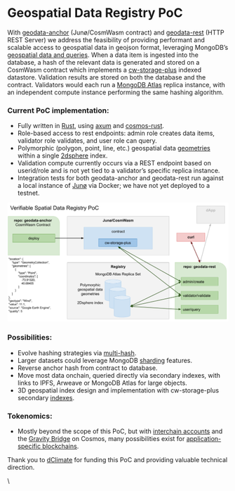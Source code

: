 # Geospatial Data Registry PoC

With [geodata-anchor](https://github.com/dclimate/geodata-anchor) (Junø/CosmWasm contract) and [geodata-rest](https://github.com/dclimate/geodata-rest) (HTTP REST Server) we address the feasibility of providing performant and scalable access to geospatial data in geojson format, leveraging MongoDB’s [geospatial data and queries](https://docs.mongodb.com/manual/geospatial-queries/#geospatial-queries). When a data item is ingested into the database, a hash of the relevant data is generated and stored on a CosmWasm contract which implements a [cw-storage-plus](https://crates.io/crates/cw-storage-plus) indexed datastore. Validation results are stored on both the database and the contract. Validators would each run a [MongoDB Atlas](https://www.mongodb.com/basics/mongodb-atlas-tutorial) replica instance, with an independent compute instance performing the same hashing algorithm.

### Current PoC implementation: <a href="#current-poc-implementation" id="current-poc-implementation"></a>

* Fully written in [Rust](https://www.rust-lang.org/), using [axum](https://github.com/tokio-rs/axum) and [cosmos-rust](https://github.com/cosmos/cosmos-rust).
* Role-based access to rest endpoints: admin role creates data items, validator role validates, and user role can query.
* Polymorphic (polygon, point, line, etc.) geospatial data [geometries](https://docs.mongodb.com/manual/reference/geojson/#geometrycollection) within a single [2dsphere](https://www.mongodb.com/docs/manual/core/2dsphere/) index.
* Validation compute currently occurs via a REST endpoint based on userid/role and is not yet tied to a validator’s specific replica instance.
* Integration tests for both geodata-anchor and geodata-rest run against a local instance of [Junø](https://docs.junonetwork.io/juno/readme) via Docker; we have not yet deployed to a testnet.

![Verifiable Spatial Registry PoC](.gitbook/assets/PoC.png)

### Possibilities:

* Evolve hashing strategies via [multi-hash](https://github.com/multiformats/rust-multihash).
* Larger datasets could leverage MongoDB [sharding](https://www.mongodb.com/docs/manual/sharding/) features.
* Reverse anchor hash from contract to database.
* Move most data onchain, queried directly via secondary indexes, with links to IPFS, Arweave or MongoDB Atlas for large objects.
* 3D geospatial index design and implementation with cw-storage-plus secondary [indexes](https://docs.cosmwasm.com/tutorials/storage/indexes).

### Tokenomics: <a href="#tokenomics" id="tokenomics"></a>

* Mostly beyond the scope of this PoC, but with [interchain accounts](https://blog.cosmos.network/interchain-accounts-take-cosmos-interoperability-to-the-next-level-39c9a8aad4ad) and the [Gravity Bridge](https://blog.cosmos.network/gravity-is-an-essential-force-of-the-cosmos-aligning-all-planets-in-orbits-in-the-composable-b1ca17de18cc) on Cosmos, many possibilities exist for [application-specific blockchains](https://medium.com/cosmwasm/cosmwasm-for-ctos-f1ffa19cccb8).

Thank you to [dClimate](https://www.dclimate.net/) for funding this PoC and providing valuable technical direction.

\
